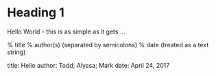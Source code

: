 # Heading 1

Hello World - this is as simple as it gets ...

% title
% author(s) (separated by semicolons)
% date (treated as a text string)

title: Hello
author: Todd; Alyssa; Mark
date: April 24, 2017

